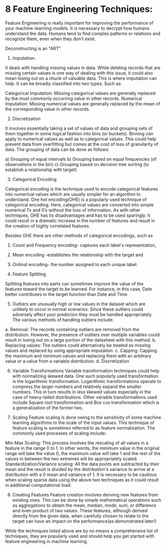 # 8 Feature Engineering Techniques:

Feature Engineering is really important for improving the performance of your machine-learning models. It is necessary to decrypt how humans understand the data. Humans tend to find complex patterns or relations and recognize them, even when they don't exist.

Deconstructing is an "ART"

1. Imputation:

It deals with handling missing values in data. While deleting records that are missing certain values is one way of dealing with this issue, it could also mean losing out on a chunk of valuable data. This is where imputation can help. It can be broadly classified into two types. Such as:

Categorical Imputation: Missing categorical values are generally replaced by the most commonly occurring value in other records.
Numerical Imputation: Missing numerical values are generally replaced by the mean of the corresponding value in other records.

2. Discretization

It involves essentially taking a set of values of data and grouping sets of them together in some logical fashion into bins (or buckets). Binning can apply to numerical values as well as to categorical values. This could help prevent data from overfitting but comes at the cost of loss of granularity of data. The grouping of data can be done as follows:

a) Grouping of equal intervals
b) Grouping based on equal frequencies (of observations in the bin)
c) Grouping based on decision tree sorting (to establish a relationship with target)

3. Categorical Encoding

Categorical encoding is the technique used to encode categorical features into numerical values which are usually simpler for an algorithm to understand. One hot encoding(OHE)  is a popularly used technique of categorical encoding. Here, categorical values are converted into simple numerical 1’s and 0’s without the loss of information. As with other techniques, OHE has its disadvantages and has to be used sparingly. It could result in a dramatic increase in the number of features and result in the creation of highly correlated features. 

Besides OHE there are other methods of categorical encodings, such as 
1. Count and Frequency encoding- captures each label's representation,
2. Mean encoding -establishes the relationship with the target and
3. Ordinal encoding- the number assigned to each unique label.

4. Feature Splitting

Splitting features into parts can sometimes improve the value of the features toward the target to be learned. For instance, in this case, Date better contributes to the target function than Date and Time.

5. Outliers are unusually high or low values in the dataset which are unlikely to occur in normal scenarios. Since these outliers could adversely affect your prediction they must be handled appropriately. The various methods of handling outliers include:

a. Removal: The records containing outliers are removed from the distribution. However, the presence of outliers over multiple variables could result in losing out on a large portion of the datasheet with this method.
b. Replacing values: The outliers could alternatively be treated as missing values and replaced by using appropriate imputation.
c. Capping: Capping the maximum and minimum values and replacing them with an arbitrary value or a value from a variable distribution.
d. Discretization

6. Variable Transformations
Variable transformation techniques could help with normalizing skewed data. One such popularly used transformation is the logarithmic transformation. Logarithmic transformations operate to compress the larger numbers and relatively expand the smaller numbers. This in turn results in less skewed values especially in the case of heavy-tailed distributions. Other variable transformations used include Square root transformation and Box cox transformation which is a generalization of the former two.

7. Scaling 
Feature scaling is done owing to the sensitivity of some machine learning algorithms to the scale of the input values. This technique of feature scaling is sometimes referred to as feature normalization. The commonly used processes of scaling include:

Min-Max Scaling: This process involves the rescaling of all values in a feature in the range 0 to 1. In other words, the minimum value in the original range will take the value 0, the maximum value will take 1 and the rest of the values in between the two extremes will be appropriately scaled.
Standardization/Variance scaling: All the data points are subtracted by their mean and the result is divided by the distribution's variance to arrive at a distribution with a 0 mean and variance of 1.
It is necessary to be cautious when scaling sparse data using the above two techniques as it could result in additional computational load.

8. Creating Features
Feature creation involves deriving new features from existing ones. This can be done by simple mathematical operations such as aggregations to obtain the mean, median, mode, sum, or difference and even product of two values. These features, although derived directly from the given data, when carefully chosen to relate to the target can have an impact on the performance(as demonstrated later!)

While the techniques listed above are by no means a comprehensive list of techniques, they are popularly used and should help you get started with feature engineering in machine learning.




